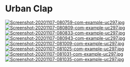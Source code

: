 # Urban Clap


[![Screenshot-20201107-080759-com-example-uc297.jpg](https://i.postimg.cc/DfB2Xsfj/Screenshot-20201107-080759-com-example-uc297.jpg)](https://postimg.cc/bdScXZtk)
[![Screenshot-20201107-080809-com-example-uc297.jpg](https://i.postimg.cc/rwtc3P13/Screenshot-20201107-080809-com-example-uc297.jpg)](https://postimg.cc/Jsm9BKd5)
[![Screenshot-20201107-080833-com-example-uc297.jpg](https://i.postimg.cc/fLMN3WGQ/Screenshot-20201107-080833-com-example-uc297.jpg)](https://postimg.cc/7Ctcd4PK)
[![Screenshot-20201107-080943-com-example-uc297.jpg](https://i.postimg.cc/0jBRHYb9/Screenshot-20201107-080943-com-example-uc297.jpg)](https://postimg.cc/5QLRXFBr)
[![Screenshot-20201107-081009-com-example-uc297.jpg](https://i.postimg.cc/bYChJhL4/Screenshot-20201107-081009-com-example-uc297.jpg)](https://postimg.cc/s1h86bkJ)
[![Screenshot-20201107-081025-com-example-uc297.jpg](https://i.postimg.cc/jdDrnFF2/Screenshot-20201107-081025-com-example-uc297.jpg)](https://postimg.cc/hfRYHpgR)
[![Screenshot-20201107-081031-com-example-uc297.jpg](https://i.postimg.cc/fT1QcfGK/Screenshot-20201107-081031-com-example-uc297.jpg)](https://postimg.cc/ZCPQZpKB)
[![Screenshot-20201107-081035-com-example-uc297.jpg](https://i.postimg.cc/GmYwqsr1/Screenshot-20201107-081035-com-example-uc297.jpg)](https://postimg.cc/689mQqyH)
